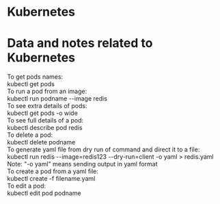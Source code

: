 # Kubernetes
# Data and notes related to Kubernetes  
To get pods names:  
    kubectl get pods    
To run a pod from an image:  
    kubectl run podname --image redis  
To see extra details of pods:  
    kubectl get pods -o wide  
To see full details of a pod:  
    kubectl describe pod redis  
To delete a pod:  
    kubectl delete podname  
To generate yaml file from dry run of command and direct it to a file:  
    kubectl run redis --image=redis123 --dry-run=client -o yaml > redis.yaml  
    Note: "-o yaml" means sending output in yaml format  
To create a pod from a yaml file:  
    kubectl create -f filename.yaml   
To edit a pod:  
    kubectl edit pod podname  

